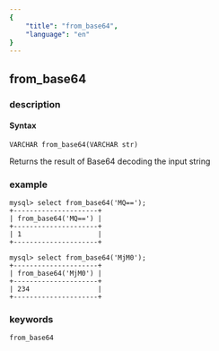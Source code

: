 ```yaml
---
{
    "title": "from_base64",
    "language": "en"
}
---
```


<!-- 
Licensed to the Apache Software Foundation (ASF) under one
or more contributor license agreements.  See the NOTICE file
distributed with this work for additional information
regarding copyright ownership.  The ASF licenses this file
to you under the Apache License, Version 2.0 (the
"License"); you may not use this file except in compliance
with the License.  You may obtain a copy of the License at

  http://www.apache.org/licenses/LICENSE-2.0

Unless required by applicable law or agreed to in writing,
software distributed under the License is distributed on an
"AS IS" BASIS, WITHOUT WARRANTIES OR CONDITIONS OF ANY
KIND, either express or implied.  See the License for the
specific language governing permissions and limitations
under the License.
-->

## from_base64
### description
#### Syntax

`VARCHAR from_base64(VARCHAR str)`


Returns the result of Base64 decoding the input string

### example

```
mysql> select from_base64('MQ==');
+---------------------+
| from_base64('MQ==') |
+---------------------+
| 1                   |
+---------------------+

mysql> select from_base64('MjM0');
+---------------------+
| from_base64('MjM0') |
+---------------------+
| 234                 |
+---------------------+
```
### keywords
    from_base64
